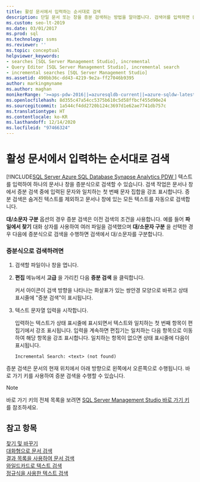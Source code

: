 ```yaml
---
title: 활성 문서에서 입력하는 순서대로 검색
description: 단일 문서 또는 창을 증분 검색하는 방법을 알아봅니다. 검색어를 입력하면 증분 검색 작업은 해당 시점까지 입력된 내용의 다음 위치를 강조 표시합니다. 숨겨진 텍스트는 무시됩니다.
ms.custom: seo-lt-2019
ms.date: 03/01/2017
ms.prod: sql
ms.technology: ssms
ms.reviewer: ''
ms.topic: conceptual
helpviewer_keywords:
- searches [SQL Server Management Studio], incremental
- Query Editor [SQL Server Management Studio], incremental search
- incremental searches [SQL Server Management Studio]
ms.assetid: 490bb36c-dd43-4219-9e2a-ff27046b9395
author: markingmyname
ms.author: maghan
monikerRange: '>=aps-pdw-2016||=azuresqldb-current||=azure-sqldw-latest||>=sql-server-2016||>=sql-server-linux-2017||=azuresqldb-mi-current'
ms.openlocfilehash: 8d355c47a54cc5375b610c5d58ffbcf455d90e24
ms.sourcegitcommit: 1a544cf4dd2720b124c3697d1e62ae7741db757c
ms.translationtype: HT
ms.contentlocale: ko-KR
ms.lasthandoff: 12/14/2020
ms.locfileid: "97466324"
---
```

# <a name="search-an-active-document-incrementally"></a>활성 문서에서 입력하는 순서대로 검색
[!INCLUDE[SQL Server Azure SQL Database Synapse Analytics PDW ](../../includes/applies-to-version/sql-asdb-asdbmi-asa-pdw.md)]
  텍스트를 입력하여 하나의 문서나 창을 증분식으로 검색할 수 있습니다. 검색 작업은 문서나 창에서 증분 검색 중에 입력된 문자와 일치하는 첫 번째 문자 집합을 강조 표시합니다. 증분 검색은 숨겨진 텍스트를 제외하고 문서나 창에 있는 모든 텍스트를 자동으로 검색합니다.  
  
 **대/소문자 구분** 옵션의 경우 증분 검색은 이전 검색의 조건을 사용합니다. 예를 들어 **파일에서 찾기** 대화 상자를 사용하여 여러 파일을 검색했으며 **대/소문자 구분** 을 선택한 경우 다음에 증분식으로 검색을 수행하면 검색에서 대/소문자를 구분합니다.  
  
### <a name="to-search-incrementally"></a>증분식으로 검색하려면  
  
1.  검색할 파일이나 창을 엽니다.  
  
2.  **편집** 메뉴에서 **고급** 을 가리킨 다음 **증분 검색** 을 클릭합니다.  
  
     커서 아이콘이 검색 방향을 나타나는 화살표가 있는 쌍안경 모양으로 바뀌고 상태 표시줄에 "증분 검색"이 표시됩니다.  
  
3.  텍스트 문자열 입력을 시작합니다.  
  
     입력하는 텍스트가 상태 표시줄에 표시되면서 텍스트와 일치하는 첫 번째 항목이 편집기에서 강조 표시됩니다. 입력을 계속하면 편집기는 일치하는 다음 항목으로 이동하여 해당 항목을 강조 표시합니다. 일치하는 항목이 없으면 상태 표시줄에 다음이 표시됩니다.  
  
    ```  
    Incremental Search: <text> (not found)  
    ```  
  
 증분 검색은 문서의 현재 위치에서 아래 방향으로 왼쪽에서 오른쪽으로 수행됩니다. 바로 가기 키를 사용하여 증분 검색을 수행할 수 있습니다.  
  
> [!NOTE]  
>  바로 가기 키의 전체 목록을 보려면 [SQL Server Management Studio 바로 가기 키](../../ssms/sql-server-management-studio-keyboard-shortcuts.md)를 참조하세요.  
  
## <a name="see-also"></a>참고 항목  
 [찾기 및 바꾸기](./search-and-replace.md)   
 [대화형으로 문서 검색](./search-documents-interactively.md)   
 [결과 목록을 사용하여 문서 검색](./search-documents-using-results-lists.md)   
 [와일드카드로 텍스트 검색](./search-text-with-wildcards.md)   
 [정규식을 사용한 텍스트 검색](./search-text-with-regular-expressions.md)  
  
